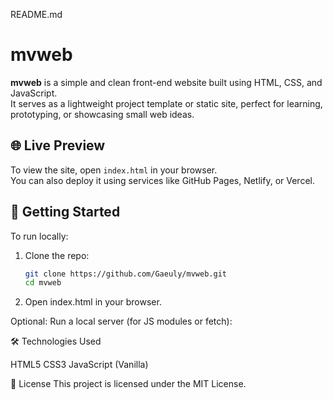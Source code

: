 README.md

# mvweb

**mvweb** is a simple and clean front-end website built using HTML, CSS, and JavaScript.  
It serves as a lightweight project template or static site, perfect for learning, prototyping, or showcasing small web ideas.

## 🌐 Live Preview

To view the site, open `index.html` in your browser.  
You can also deploy it using services like GitHub Pages, Netlify, or Vercel.

## 🚀 Getting Started

To run locally:

1. Clone the repo:
   ```bash
   git clone https://github.com/Gaeuly/mvweb.git
   cd mvweb

2. Open index.html in your browser.

Optional: Run a local server (for JS modules or fetch):

🛠️ Technologies Used

HTML5
CSS3
JavaScript (Vanilla)

📄 License
This project is licensed under the MIT License.

